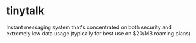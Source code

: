 tinytalk
========

Instant messaging system that's concentrated on both security and extremely low data usage (typically for best use on $20/MB roaming plans)
